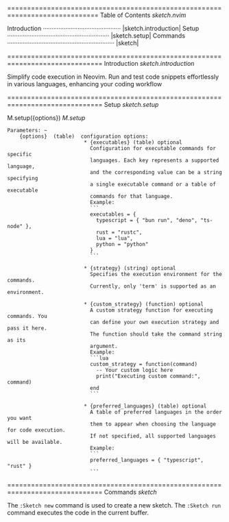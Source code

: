 =============================================================================
Table of Contents *sketch.nvim*

Introduction ·············································
\|sketch.introduction\| Setup
···························································
\|sketch.setup\| Commands
······························································
\|sketch\|

==============================================================================
Introduction *sketch.introduction*

Simplify code execution in Neovim. Run and test code snippets
effortlessly in various languages, enhancing your coding workflow

==============================================================================
Setup *sketch.setup*

M.setup({options}) *M.setup*

    Parameters: ~
        {options}  (table)  configuration options:
                             * {executables} (table) optional
                               Configuration for executable commands for specific
                               languages. Each key represents a supported language,
                               and the corresponding value can be a string specifying
                               a single executable command or a table of executable
                               commands for that language.
                               Example:
                               ```
                               executables = {
                                 typescript = { "bun run", "deno", "ts-node" },
                                 rust = "rustc",
                                 lua = "lua",
                                 python = "python"
                               }
                               ```

                             * {strategy} (string) optional
                               Specifies the execution environment for the commands.
                               Currently, only 'term' is supported as an environment.

                             * {custom_strategy} (function) optional
                               A custom strategy function for executing commands. You
                               can define your own execution strategy and pass it here.
                               The function should take the command string as its
                               argument.
                               Example:
                               ```lua
                               custom_strategy = function(command)
                                 -- Your custom logic here
                                 print("Executing custom command:", command)
                               end
                               ```

                             * {preferred_languages} (table) optional
                               A table of preferred languages in the order you want
                               them to appear when choosing the language for code execution.
                               If not specified, all supported languages will be available.
                               Example:
                               ```
                               preferred_languages = { "typescript", "rust" }
                               ```

==============================================================================
Commands *sketch*

The `:Sketch new` command is used to create a new sketch. The
`:Sketch run` command executes the code in the current buffer.

